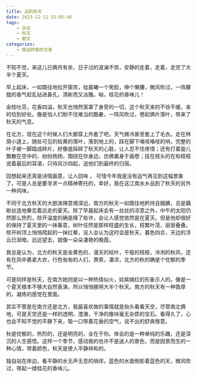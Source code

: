 ```yaml
---
title: 品酌秋天
date: 2023-12-12 15:05:40
tags:
    - 杂谈
    - 秋天
    - 散文
categories: 
    - 搬运转载的文章
---
```


不知不觉，来这儿已俩月有余，日子过的波澜不惊，安静的走着，走着，走完了大半个夏天。

早上起床，一如既往地拉开窗帘，给晨曦一个笑脸，伸个懒腰，微风吹过，一阵朦胧的香气趁乱钻进鼻孔，清新而又淡雅。呦，桂花的香味儿！

金桂吐芬，花香四溢，秋天也悄然笼罩了身旁的一切，这个秋天来的不徐不缓，来的恰到好处。像是怕人们耐不住难当的酷暑，一阵风吹过，卷起俩片落叶，带来了秋天的气息。

在北方，现在这个时候人们大都穿上外套了吧，天气微冷甚至套上了毛衣。走在林荫小道上，随处可见的枯黄的落叶，落到地上的，踩在脚下咯吱咯吱的响，完整的叶子被一脚踏成碎片，好像是踩碎了秋天的心脏，让人忍不住疼惜；还有打着旋儿飘散在空中的，纷纷扬扬，围绕在你身边，仿佛置身于画卷；挂在枝头的在和枝桠说着最后的耳语，只待风沙四起，送他们到最终的归宿。

回想起来还真是诗情画意，让人回味 。 可惜今年我是没有运气再见到这幅景象了。可是人总是要寻求一点精神寄托的，幸好，我在这江南水乡品到了秋天的另外一种风味。

不同于北方秋天的大胆泼辣意境深远，南方的秋天一如既往地矜持且腼腆，总是藕断丝连地眷恋着远走的夏天。除了早晨起床会有一丝丝的凉意之外，中午的太阳仍然那么热烈，除开温度的确是降了些许，会让人感觉依然是在夏天。但是他却很好的保持了夏天里的一抹春意，树叶任然是那样旺盛的生长，枝繁叶茂，层层叠叠。除开树顶上悄悄爬起的一抹红晕，没人会认为这时会是秋天，暮色四合，天边的浮云已渐暗，远远望去，就像一朵朵凄艳的晚霞。

我总是认为，北方的秋天是金黄色的，漫天的枯叶，干瘦的枝桠，冷冽的秋风，还有在风中裹紧大衣，行色匆匆的人们，萧索，凄凉，北方的秋的确是个忧郁的季节。

可是同样是秋天，在南方她则是以一种热情似火，姹紫嫣红的形象示人的。像是一个夏天根本不够大自然表演，所以悄悄挪用大半个秋天。南方的秋天有一种敦厚的，凝练的感觉在里面。

其实不管是在南方还是北方，我最喜欢做的事情就是抬头看看天空，尽管南北俩地，可是天空还是一样的透明，澄澈，干净的像块毫无杂质的宝石。看得久了，心也会不知不觉的平静下来，吸一口带着花香的空气，说不出的舒爽惬意。

秋是忧郁的，热烈的，还是明亮的，全在于你。体会的是一种单纯的乐趣，还是深沉的人生感悟。这样一个季节，感动我的也许不是迷人的景色，而是因景而生的一种心情，带着颜色，秋天是使人平静祥和的。

独自站在岸边，看平静的水无声无息的徜徉，蓝色的水面倒影着蓝色的天，微风吹过，带起一缕桂花的香味儿。